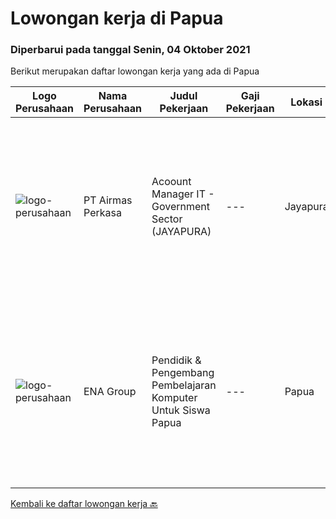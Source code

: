 
  # Lowongan kerja di Papua

  ### Diperbarui pada tanggal Senin, 04 Oktober 2021

  Berikut merupakan daftar lowongan kerja yang ada di Papua

  |Logo Perusahaan | Nama Perusahaan | Judul Pekerjaan | Gaji Pekerjaan | Lokasi | Deskripsi | Tanggal diunggah | Pranala |
  | -------------- | --------------- | --------------- | --------- | --------- | -------------- | ------- | ----------- |
  |![logo-perusahaan](https://image-service-cdn.seek.com.au/cb6c6fa5bcb5880ae5a139f1165d07ffcf05fdfc/ee4dce1061f3f616224767ad58cb2fc751b8d2dc)|PT Airmas Perkasa|Acoount Manager IT - Government Sector (JAYAPURA)|---|Jayapura|Responsibility: Build and maintain relationship with new and existing customer from Government section. Ensure execution of developed sales...|Rabu, 29 September 2021|https://www.jobstreet.co.id/id/job/acoount-manager-it-government-sector-jayapura-3632655?token=0~3b76aef5-1ae3-42e0-aece-7b74700f75ae&sectionRank=1&jobId=jobstreet-id-job-3632655|
|![logo-perusahaan](https://image-service-cdn.seek.com.au/ff3c56e1b21d8c43578e79ecd60e32611fd8adf5/ee4dce1061f3f616224767ad58cb2fc751b8d2dc)|ENA Group|Pendidik & Pengembang Pembelajaran Komputer Untuk Siswa Papua|---|Papua|Yayasan Alirena fokus untuk memajukan SDM asli Papua, yang selama ini sangat tertinggal dalam area-area foundational. Pembelajaran komputer harus...|Rabu, 15 September 2021|https://www.jobstreet.co.id/id/job/pendidik-pengembang-pembelajaran-komputer-untuk-siswa-papua-3620574?token=0~3b76aef5-1ae3-42e0-aece-7b74700f75ae&sectionRank=2&jobId=jobstreet-id-job-3620574|


  [Kembali ke daftar lowongan kerja 🔙](../README.md#daftar-lowongan-kerja)
  